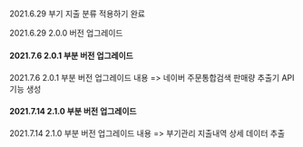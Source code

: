 ## 
2021.6.29 부기 지출 분류 적용하기 완료 

2021.6.29 2.0.0 버전 업그레이드

#### 2021.7.6 2.0.1 부분 버전 업그레이드
2021.7.6 2.0.1 부분 버전 업그레이드 내용 => 네이버 주문통합검색 판매량 추출기 API 기능 생성

#### 2021.7.14 2.1.0 부분 버전 업그레이드
2021.7.14 2.1.0 부분 버전 업그레이드 내용 => 부기관리 지출내역 상세 데이터 추출